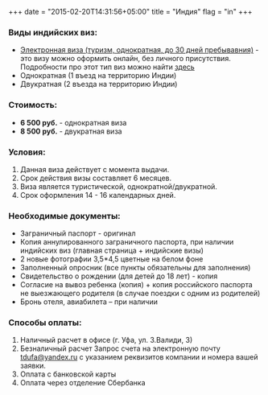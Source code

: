 +++
date = "2015-02-20T14:31:56+05:00"
title = "Индия"
flag = "in"
+++

### Виды индийских виз:

* [Электронная виза (туризм, однократная, до 30 дней пребывавния)](/online/india/) - это визу можно оформить онлайн, без личного присутствия. Подробности про этот тип виз можно найти [здесь](/online/india/)
* Однократная (1 въезд на территорию Индии)
* Двукратная (2 въезда на территорию Индии)
 
### Стоимость: 

* **6 500 руб.** - однократная виза
* **8 500 руб.** - двукратная виза

### Условия:

1. Данная виза действует с момента выдачи.
2. Срок действия визы составляет 6 месяцев.
3. Виза является туристической, однократной/двукратной.
4. Срок оформления 14 - 16 календарных дней.


### Необходимые документы:

* Заграничный паспорт - оригинал
* Копия аннулированного заграничного паспорта, при наличии индийских виз (главная страница + индийские визы)
* 2 новые фотографии 3,5*4,5 цветные на белом фоне
* Заполненный опросник (все пункты обязательны для заполнения)
* Свидетельство о рождении (для детей до 18 лет) - копия
* Согласие на вывоз ребенка (копия) + копия российского паспорта не выезжающего родителя (в случае поездки с одним из родителей)
* Бронь отеля, авиабилета – при наличии




### Способы оплаты:

1. Наличный расчет в офисе (г. Уфа, ул. З.Валиди, 3)
2. Безналичный расчет
Запрос счета на электронную почту tdufa@yandex.ru  с указанием реквизитов компании и номера вашей заявки.
3. Оплата с банковской карты
4. Оплата через отделение Сбербанка
